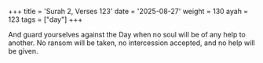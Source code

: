 +++
title = 'Surah 2, Verses 123'
date = '2025-08-27'
weight = 130
ayah = 123
tags = ["day"]
+++

And guard yourselves against the Day when no soul will be of any help to another. No ransom will be taken, no intercession accepted, and no help will be given.
